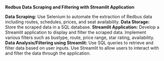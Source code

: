 **Redbus Data Scraping and Filtering with Streamlit Application**

**Data Scraping:**
Use Selenium to automate the extraction of Redbus data including routes, schedules, prices, and seat availability.
**Data Storage:**
Store the scraped data in a SQL database.
**Streamlit Application:**
Develop a Streamlit application to display and filter the scraped data.
Implement various filters such as bustype, route, price range, star rating, availability.
**Data Analysis/Filtering using Streamlit:**
Use SQL queries to retrieve and filter data based on user inputs.
Use Streamlit to allow users to interact with and filter the data through the application.
